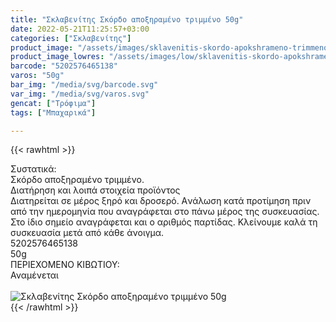 ```yaml
---
title: "Σκλαβενίτης Σκόρδο αποξηραμένο τριμμένο 50g"
date: 2022-05-21T11:25:57+03:00
categories: ["Σκλαβενίτης"]
product_image: "/assets/images/sklavenitis-skordo-apokshrameno-trimmeno-50g.jpg"
product_image_lowres: "/assets/images/low/sklavenitis-skordo-apokshrameno-trimmeno-50g.jpg"
barcode: "5202576465138"
varos: "50g"
bar_img: "/media/svg/barcode.svg"
var_img: "/media/svg/varos.svg"
gencat: ["Τρόφιμα"]
tags: ["Μπαχαρικά"]

---
```

{{< rawhtml >}}

<div class="sload611"><div class="product"><div id="sistatika">Συστατικά:</div><div class="alltext">Σκόρδο αποξηραμένο τριμμένο.</div><div id="loipa">Διατήρηση και λοιπά στοιχεία προϊόντος</div><div class="alltext">Διατηρείται σε μέρος ξηρό και δροσερό. Aνάλωση κατά προτίμηση πριν από την ημερομηνία που αναγράφεται στο πάνω μέρος της συσκευασίας. Στο ίδιο σημείο αναγράφεται και ο αριθμός παρτίδας. Κλείνουμε καλά τη συσκευασία μετά από κάθε άνοιγμα.</div><div id="barcode"><div id="barimage1"></div><span id="bartext">5202576465138</span></div><div id="varos"><div id="varosimage1"></div><span id="varostext">50g</span></div><div id="kivotio">ΠΕΡΙΕΧΟΜΕΝΟ ΚΙΒΩΤΙΟΥ:<br>Αναμένεται</div><br><div class="pimg"><img alt="Σκλαβενίτης Σκόρδο αποξηραμένο τριμμένο 50g" title="Σκλαβενίτης Σκόρδο αποξηραμένο τριμμένο 50g" src="/assets/images/sklavenitis-skordo-apokshrameno-trimmeno-50g.jpg"></div></div></div>
{{< /rawhtml >}}


